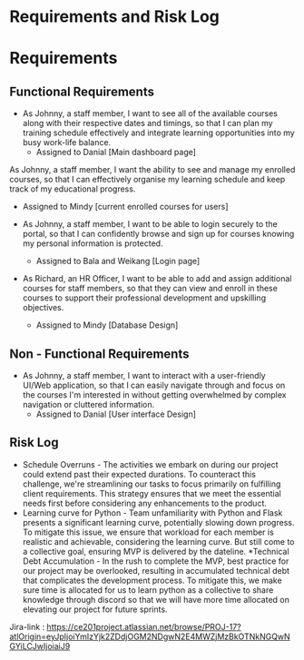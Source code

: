 
# Requirements and Risk Log
# Requirements
## Functional Requirements
*  As Johnny, a staff member, I want to see all of the available courses along with their respective dates and timings, so that I can plan my training schedule effectively and integrate learning opportunities into my busy work-life balance.
    * Assigned to Danial [Main dashboard page]

As Johnny, a staff member, I want the ability to see and manage my enrolled courses, so that I can effectively organise my learning schedule and keep track of my educational progress.
   * Assigned to Mindy [current enrolled courses for users]

* As Johnny,  a staff member, I want to be able to login securely to the portal, so that I can confidently browse and sign up for courses knowing my personal information is protected.   
    * Assigned to Bala and Weikang [Login page]

* As Richard, an HR Officer, I want to be able to add and assign additional courses for staff members, so that they can view and enroll in these courses to support their professional development and upskilling objectives.
    * Assigned to Mindy [Database Design]

## Non - Functional Requirements
*  As Johnny,  a staff member, I want to interact with a user-friendly UI/Web application, so that I can easily navigate through and focus on the courses I'm interested in without getting overwhelmed by complex navigation or cluttered information.
    * Assigned to Danial [User interface Design]


## Risk Log
* Schedule Overruns - The activities we embark on during our project could extend past their expected durations. To counteract this challenge, we're streamlining our tasks to focus primarily on fulfilling client requirements. This strategy ensures that we meet the essential needs first before considering any enhancements to the product.
* Learning curve for Python - Team unfamiliarity with Python and Flask presents a significant learning curve, potentially slowing down progress. To mitigate this issue, we ensure that workload for each member is realistic and achievable, considering the learning curve. But still come to a collective goal, ensuring MVP is delivered by the dateline.
*Technical Debt Accumulation - In the rush to complete the MVP, best practice for our project may be overlooked, resulting in accumulated technical debt that complicates the development process. To mitigate this, we make sure time is allocated for us to learn python as a collective to share knowledge through discord so that we will have more time allocated on elevating our project for future sprints.

Jira-link : https://ce201project.atlassian.net/browse/PROJ-17?atlOrigin=eyJpIjoiYmIzYjk2ZDdjOGM2NDgwN2E4MWZjMzBkOTNkNGQwNGYiLCJwIjoiaiJ9


